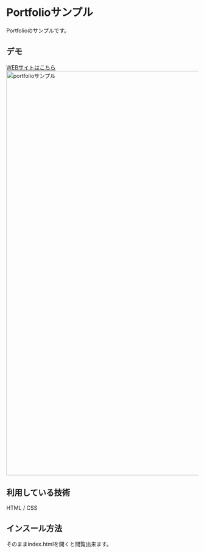Portfolioサンプル
====

Portfolioのサンプルです。

## デモ
[WEBサイトはこちら](https://techis-portfolio-sample-kota.herokuapp.com/)
<img width="1062" alt="portfolioサンプル" src="https://user-images.githubusercontent.com/86549156/124347690-dd9c3c00-dc20-11eb-89d6-ce31793bdb3e.png">

## 利用している技術
HTML / CSS

## インスール方法
そのままindex.htmlを開くと閲覧出来ます。

